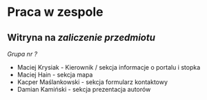# Praca w zespole
## Witryna na _zaliczenie przedmiotu_
*Grupa nr ?* 
- Maciej Krysiak - Kierownik / sekcja informacje o portalu i stopka
- Maciej Hain - sekcja mapa
- Kacper Maślankowski - sekcja formularz kontaktowy
- Damian Kamiński - sekcja prezentacja autorów
